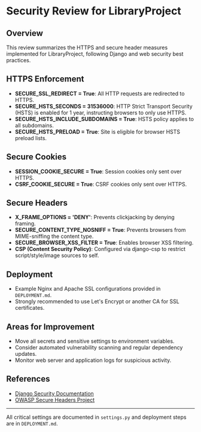 # Security Review for LibraryProject

## Overview
This review summarizes the HTTPS and secure header measures implemented for LibraryProject, following Django and web security best practices.

## HTTPS Enforcement
- **SECURE_SSL_REDIRECT = True**: All HTTP requests are redirected to HTTPS.
- **SECURE_HSTS_SECONDS = 31536000**: HTTP Strict Transport Security (HSTS) is enabled for 1 year, instructing browsers to only use HTTPS.
- **SECURE_HSTS_INCLUDE_SUBDOMAINS = True**: HSTS policy applies to all subdomains.
- **SECURE_HSTS_PRELOAD = True**: Site is eligible for browser HSTS preload lists.

## Secure Cookies
- **SESSION_COOKIE_SECURE = True**: Session cookies only sent over HTTPS.
- **CSRF_COOKIE_SECURE = True**: CSRF cookies only sent over HTTPS.

## Secure Headers
- **X_FRAME_OPTIONS = 'DENY'**: Prevents clickjacking by denying framing.
- **SECURE_CONTENT_TYPE_NOSNIFF = True**: Prevents browsers from MIME-sniffing the content type.
- **SECURE_BROWSER_XSS_FILTER = True**: Enables browser XSS filtering.
- **CSP (Content Security Policy)**: Configured via django-csp to restrict script/style/image sources to self.

## Deployment
- Example Nginx and Apache SSL configurations provided in `DEPLOYMENT.md`.
- Strongly recommended to use Let's Encrypt or another CA for SSL certificates.

## Areas for Improvement
- Move all secrets and sensitive settings to environment variables.
- Consider automated vulnerability scanning and regular dependency updates.
- Monitor web server and application logs for suspicious activity.

## References
- [Django Security Documentation](https://docs.djangoproject.com/en/4.2/topics/security/)
- [OWASP Secure Headers Project](https://owasp.org/www-project-secure-headers/)

---
All critical settings are documented in `settings.py` and deployment steps are in `DEPLOYMENT.md`.
